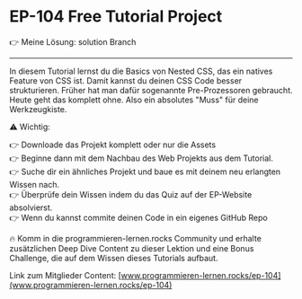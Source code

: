 # EP-104 Free Tutorial Project

👉  Meine Lösung: solution Branch

---

In diesem Tutorial lernst du die Basics von Nested CSS, das ein natives Feature
von CSS ist. Damit kannst du deinen CSS Code besser strukturieren. Früher hat man
dafür sogenannte Pre-Prozessoren gebraucht. Heute geht das komplett ohne. Also ein
absolutes "Muss" für deine Werkzeugkiste.

⚠️ Wichtig:

👉 Downloade das Projekt komplett oder nur die Assets<br />
👉 Beginne dann mit dem Nachbau des Web Projekts aus dem Tutorial.<br />
👉 Suche dir ein ähnliches Projekt und baue es mit deinem neu erlangten Wissen nach.<br />
👉 Überprüfe dein Wissen indem du das Quiz auf der EP-Website absolvierst.<br />
👉 Wenn du kannst commite deinen Code in ein eigenes GitHub Repo<br />

🔥 Komm in die programmieren-lernen.rocks Community und erhalte zusätzlichen Deep Dive Content zu
dieser Lektion und eine Bonus Challenge, die auf dem Wissen dieses Tutorials aufbaut.

Link zum Mitglieder Content:
[www.programmieren-lernen.rocks/ep-104](www.programmieren-lernen.rocks/ep-104)
